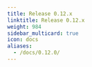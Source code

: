 ```yaml
---
title: Release 0.12.x
linktitle: Release 0.12.x
weight: 984
sidebar_multicard: true
icon: docs
aliases:
  - /docs/0.12.0/
---
```

